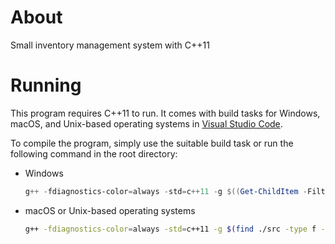 # About

Small inventory management system with C++11

# Running

This program requires C++11 to run. It comes with build tasks for Windows, macOS, and Unix-based operating systems in [Visual Studio Code](https://code.visualstudio.com/).

To compile the program, simply use the suitable build task or run the following command in the root directory:

-   Windows

    ```powershell
    g++ -fdiagnostics-color=always -std=c++11 -g $((Get-ChildItem -Filter "*.cpp" -Path "./src" -Recurse).FullName)
    ```

-   macOS or Unix-based operating systems

    ```sh
    g++ -fdiagnostics-color=always -std=c++11 -g $(find ./src -type f -iregex ".*\\.cpp")
    ```
